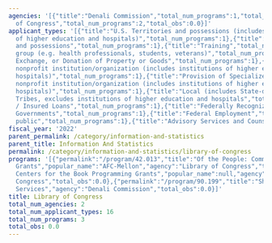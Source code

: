 ```yaml
---
agencies: '[{"title":"Denali Commission","total_num_programs":1,"total_obs":0.0},{"title":"Library
  of Congress","total_num_programs":2,"total_obs":0.0}]'
applicant_types: '[{"title":"U.S. Territories and possessions (includes institutions
  of higher education and hospitals)","total_num_programs":1},{"title":"U.S. Territories
  and possessions","total_num_programs":1},{"title":"Training","total_num_programs":1},{"title":"State","total_num_programs":1},{"title":"Specialized
  group (e.g. health professionals, students, veterans)","total_num_programs":1},{"title":"Sale,
  Exchange, or Donation of Property or Goods","total_num_programs":1},{"title":"Public
  nonprofit institution/organization (includes institutions of higher education and
  hospitals)","total_num_programs":1},{"title":"Provision of Specialized Services","total_num_programs":1},{"title":"Private
  nonprofit institution/organization (includes institutions of higher education and
  hospitals)","total_num_programs":1},{"title":"Local (includes State-designated lndian
  Tribes, excludes institutions of higher education and hospitals","total_num_programs":1},{"title":"Individual/Family","total_num_programs":1},{"title":"Guaranteed
  / Insured Loans","total_num_programs":1},{"title":"Federally Recognized lndian Tribal
  Governments","total_num_programs":1},{"title":"Federal Employment","total_num_programs":1},{"title":"Anyone/general
  public","total_num_programs":1},{"title":"Advisory Services and Counseling","total_num_programs":1}]'
fiscal_year: '2022'
parent_permalink: /category/information-and-statistics
parent_title: Information And Statistics
permalink: /category/information-and-statistics/library-of-congress
programs: '[{"permalink":"/program/42.013","title":"Of the People: Community Collections
  Grants","popular_name":"AFC-Mellon","agency":"Library of Congress","total_obs":0.0},{"permalink":"/program/42.014","title":"Affiliate
  Centers for the Book Programming Grants","popular_name":null,"agency":"Library of
  Congress","total_obs":0.0},{"permalink":"/program/90.199","title":"Shared Services","popular_name":"Shared
  Services","agency":"Denali Commission","total_obs":0.0}]'
title: Library of Congress
total_num_agencies: 2
total_num_applicant_types: 16
total_num_programs: 3
total_obs: 0.0
---
```

